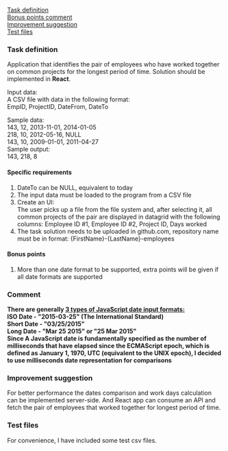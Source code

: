 [Task definition](#Task-definition) <br />
[Bonus points comment](#Comment) <br />
[Improvement suggestion](#Improvement-suggestion)<br />
[Test files](#Test-files)<br />

### Task definition
Application that identifies the pair of employees who have worked together on common projects for the longest period of time. Solution should be implemented in <b>React</b>.

Input data: <br />
A CSV file with data in the following format: <br />
EmpID, ProjectID, DateFrom, DateTo <br />

Sample data: <br />
143, 12, 2013-11-01, 2014-01-05 <br />
218, 10, 2012-05-16, NULL <br />
143, 10, 2009-01-01, 2011-04-27 <br />
Sample output: <br />
143, 218, 8 
<br />
#### Specific requirements <br />
1) DateTo can be NULL, equivalent to today <br />
2) The input data must be loaded to the program from a CSV file <br />
3) Create an UI: <br />
The user picks up a file from the file system and, after selecting it, all common 
projects of the pair are displayed in datagrid with the following columns: 
Employee ID #1, Employee ID #2, Project ID, Days worked <br />
4) The task solution needs to be uploaded in github.com, repository name must be in 
format: {FirstName}-{LastName}-employees <br />
#### Bonus points 
1) More than one date format to be supported, extra points will be given if all date formats 
are supported <br />
### Comment
**There are generally <a href="https://www.w3schools.com/js/js_date_formats.asp" target="_blank" >3 types of JavaScript date input formats:</a><br/>
ISO Date - "2015-03-25" (The International Standard)<br/>
Short Date - "03/25/2015"<br/>
Long Date - "Mar 25 2015" or "25 Mar 2015"<br/>
Since A JavaScript date is fundamentally specified as the number of milliseconds that have elapsed since the ECMAScript epoch, which is defined as January 1, 1970, UTC (equivalent to the UNIX epoch), I decided to use milliseconds date representation for comparisons**

### Improvement suggestion
For better performance the dates comparison and work days calculation can be implemented server-side. And React app can consume an API and fetch the pair of employees that worked together for longest period of time. 

### Test files
For convenience, I have included some test csv files. 

